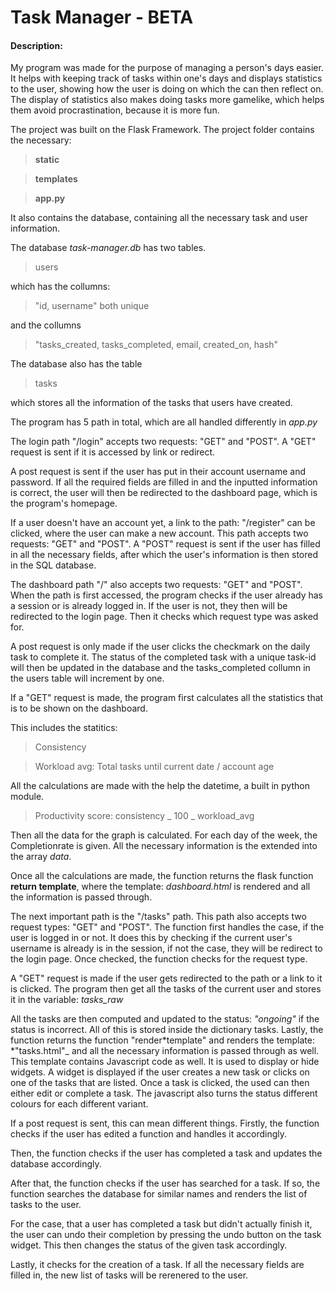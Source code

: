 # Task Manager - BETA

#### Description:

My program was made for the purpose of managing a person's days easier. It helps with keeping track of tasks within one's days and displays statistics to the user, showing how the user is doing on which the can then reflect on. The display of statistics also makes doing tasks more gamelike, which helps them avoid procrastination, because it is more fun.

The project was built on the Flask Framework. The project folder contains the necessary:

> **static**

> **templates**

> **app.py**

It also contains the database, containing all the necessary task and user information.

The database _task-manager.db_ has two tables.

> users

which has the collumns:

> "id, username" both unique

and the collumns

> "tasks_created, tasks_completed, email, created_on, hash"

The database also has the table

> tasks

which stores all the information of the tasks that users have created.

The program has 5 path in total, which are all handled differently in _app.py_

The login path "/login" accepts two requests: "GET" and "POST". A "GET" request is sent if it is accessed by link or redirect.

A post request is sent if the user has put in their account username and password. If all the required fields are filled in and the inputted information is correct, the user will then be redirected to the dashboard page, which is the program's homepage.

If a user doesn't have an account yet, a link to the path: "/register" can be clicked, where the user can make a new account. This path accepts two requests: "GET" and "POST". A "POST" request is sent if the user has filled in all the necessary fields, after which the user's information is then stored in the SQL database.

The dashboard path "/" also accepts two requests: "GET" and "POST". When the path is first accessed, the program checks if the user already has a session or is already logged in. If the user is not, they then will be redirected to the login page. Then it checks which request type was asked for.

A post request is only made if the user clicks the checkmark on the daily task to complete it. The status of the completed task with a unique task-id will then be updated in the database and the tasks_completed collumn in the users table will increment by one.

If a "GET" request is made, the program first calculates all the statistics that is to be shown on the dashboard.

This includes the statitics:

> Consistency

> Workload avg: Total tasks until current date / account age

All the calculations are made with the help the datetime, a built in python module.

> Productivity score: consistency _ 100 _ workload_avg

Then all the data for the graph is calculated. For each day of the week, the Completionrate is given. All the necessary information is the extended into the array _data_.

Once all the calculations are made, the function returns the flask function **return template**, where the template: _dashboard.html_ is rendered and all the information is passed through.

The next important path is the "/tasks" path. This path also accepts two request types: "GET" and "POST". The function first handles the case, if the user is logged in or not. It does this by checking if the current user's username is already is in the session, if not the case, they will be redirect to the login page. Once checked, the function checks for the request type.

A "GET" request is made if the user gets redirected to the path or a link to it is clicked.
The program then get all the tasks of the current user and stores it in the variable: _tasks_raw_

All the tasks are then computed and updated to the status: _"ongoing"_ if the status is incorrect. All of this is stored inside the dictionary tasks. Lastly, the function returns the function "render*template" and renders the template: *"tasks.html"\_ and all the necessary information is passed through as well. This template contains Javascript code as well. It is used to display or hide widgets. A widget is displayed if the user creates a new task or clicks on one of the tasks that are listed. Once a task is clicked, the used can then either edit or complete a task. The javascript also turns the status different colours for each different variant.

If a post request is sent, this can mean different things. Firstly, the function checks if the user has edited a function and handles it accordingly.

Then, the function checks if the user has completed a task and updates the database accordingly.

After that, the function checks if the user has searched for a task. If so, the function searches the database for similar names and renders the list of tasks to the user.

For the case, that a user has completed a task but didn't actually finish it, the user can undo their completion by pressing the undo button on the task widget. This then changes the status of the given task accordingly.

Lastly, it checks for the creation of a task. If all the necessary fields are filled in, the new list of tasks will be rerenered to the user.
